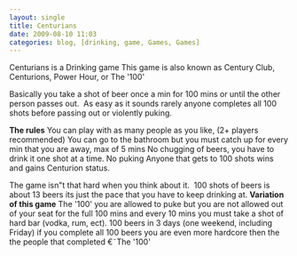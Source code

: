 ```yaml
---
layout: single
title: Centurians 
date: 2009-08-10 11:03
categories: blog, [drinking, game, Games, Games]
---
```

Centurians is a Drinking game
This game is also known as Century Club, Centurions, Power Hour, or The '100'

Basically you take a shot of beer once a min for 100 mins or until the other person passes out.  As easy as it sounds rarely anyone completes all 100 shots before passing out or violently puking.

<strong>The rules</strong>
You can play with as many people as you like, (2+ players recommended)
You can go to the bathroom but you must catch up for every min that you are away, max of 5 mins
No chugging of beers, you have to drink it one shot at a time.
No puking
Anyone that gets to 100 shots wins and gains Centurion status.

The game isn&quot;t that hard when you think about it.  100 shots of beers is about 13 beers its just the pace that you have to keep drinking at.
<strong>
Variation of this game</strong>
The '100' you are allowed to puke but you are not allowed out of your seat for the full 100 mins and every 10 mins you must take a shot of hard bar (vodka, rum, ect).
100 beers in 3 days (one weekend, including Friday) if you complete all 100 beers you are even more hardcore then the the people that completed €˜The '100'
